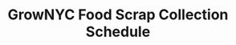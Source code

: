 ---
title: GrowNYC Food Scrap Collection Schedule
url: 'https://www.grownyc.org/compost/locations'
countries:
  - us
categories:
  - a1a4ac88-627d-4bc7-a5b5-d3dcdc10cc43
tags:
  - zero-waste
description: Interactive map with over 150 residential Food Scrap Drop-Off sites in NYC.
image: null
blueprint: action

---